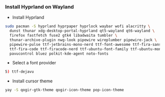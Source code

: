 ### Install Hyprland on Wayland

* Install Hyprland
```bash
sudo pacman -S hyprland hyprpaper hyprlock waybar wofi alacritty \
  dunst thunar xdg-desktop-portal-hyprland qt5-wayland qt6-wayland \
  firefox fastfetch fuse2 gtk4 libadwaita tumbler \
  thunar-archive-plugin nwg-look pipewire wireplumber pipewire-jack \
  pipewire-pulse ttf-jetbrains-mono-nerd ttf-font-awesome ttf-fira-sans \
  ttf-fira-code ttf-firacode-nerd ttf-ubuntu-font-family ttf-ubuntu-mono-nerd \
  pavucontrol bluez polkit-kde-agent noto-fonts
```

* Select a font provider
```bash
5) ttf-dejavu
```

* Install cursor theme
```bash
yay -S qogir-gtk-theme qogir-icon-theme pop-icon-theme
```
